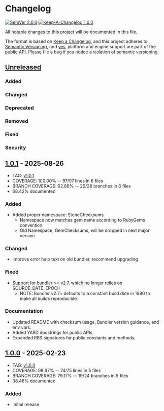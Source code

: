 # Changelog

[![SemVer 2.0.0][📌semver-img]][📌semver] [![Keep-A-Changelog 1.0.0][📗keep-changelog-img]][📗keep-changelog]

All notable changes to this project will be documented in this file.

The format is based on [Keep a Changelog][📗keep-changelog],
and this project adheres to [Semantic Versioning](https://semver.org/spec/v2.0.0.html),
and [yes][📌major-versions-not-sacred], platform and engine support are part of the [public API][📌semver-breaking].
Please file a bug if you notice a violation of semantic versioning.

[📌semver]: https://semver.org/spec/v2.0.0.html
[📌semver-img]: https://img.shields.io/badge/semver-2.0.0-FFDD67.svg?style=flat
[📌semver-breaking]: https://github.com/semver/semver/issues/716#issuecomment-869336139
[📌major-versions-not-sacred]: https://tom.preston-werner.com/2022/05/23/major-version-numbers-are-not-sacred.html
[📗keep-changelog]: https://keepachangelog.com/en/1.0.0/
[📗keep-changelog-img]: https://img.shields.io/badge/keep--a--changelog-1.0.0-FFDD67.svg?style=flat

## [Unreleased]
### Added
### Changed
### Deprecated
### Removed
### Fixed
### Security

## [1.0.1] - 2025-08-26
- TAG: [v1.0.1][1.0.1t]
- COVERAGE: 100.00% -- 97/97 lines in 6 files
- BRANCH COVERAGE:  92.86% -- 26/28 branches in 6 files
- 68.42% documented
### Added
- Added proper namespace: StoneChecksums
  - Namespace now matches gem name according to RubyGems convention
  - Old Namespace, GemChecksums, will be dropped in next major version
### Changed
- Improve error help text on old bundler, recommend upgrading
### Fixed
- Support for bundler >= v2.7, which no longer relies on SOURCE_DATE_EPOCH
  - NOTE: Bundler v2.7+ defaults to a constant build date in 1980 to make all builds reproducible.
### Documentation
- Updated README with checksum usage, Bundler version guidance, and env vars.
- Added YARD docstrings for public APIs.
- Expanded RBS signatures for public constants and methods.

## [1.0.0] - 2025-02-23
- TAG: [v1.0.0][1.0.0t]
- COVERAGE:  98.67% -- 74/75 lines in 5 files
- BRANCH COVERAGE:  79.17% -- 19/24 branches in 5 files
- 38.46% documented
### Added
- Initial release

[Unreleased]: https://gitlab.com/galtzo-floss/stone_checksums/-/compare/v1.0.0...HEAD
[1.0.1]: https://gitlab.com/galtzo-floss/stone_checksums/-/compare/v1.0.0...v1.0.1
[1.0.1t]: https://gitlab.com/galtzo-floss/stone_checksums/-/tags/v1.0.1
[1.0.0]: https://gitlab.com/galtzo-floss/stone_checksums/-/compare/1fd75630d9d3c4a1ef8fed384fda98755ae01d5e...v1.0.0
[1.0.0t]: https://gitlab.com/galtzo-floss/stone_checksums/-/tags/v1.0.0
